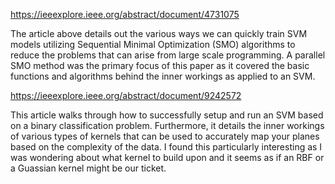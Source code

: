https://ieeexplore.ieee.org/abstract/document/4731075


The article above details out the various ways we can quickly train SVM models utilizing Sequential Minimal Optimization (SMO) algorithms to reduce the problems that can arise from large scale programming. A parallel SMO method was the primary focus of this paper as it covered the basic functions and algorithms behind the inner workings as applied to an SVM. 


https://ieeexplore.ieee.org/abstract/document/9242572

This article walks through how to successfully setup and run an SVM based on a binary classification problem. Furthermore, it details the inner workings of various types of kernels that can be used to accurately map your planes based on the complexity of the data. I found this particularly interesting as I was wondering about what kernel to build upon and it seems as if an RBF or a Guassian kernel might be our ticket. 

